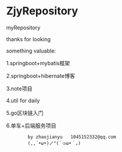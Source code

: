 # ZjyRepository
myRepository


thanks for looking

something valuable:

  1.springboot+mybatis框架
  
  2.springboot+hibernate博客
  
  3.note项目
  
  4.util for daily
  
  5.go区块链入门
  
  6.单车+后端服务项目


            by zhaojianyu   1045152332@qq.com
            (,,´•ω•)ノ"(´っω•｀。)
